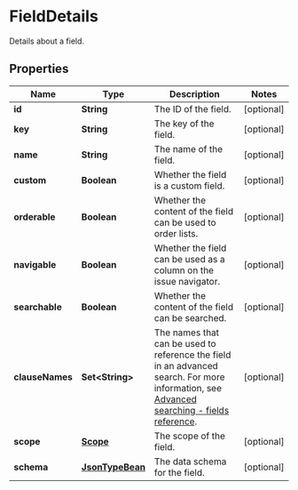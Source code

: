 

# FieldDetails

Details about a field.
## Properties

Name | Type | Description | Notes
------------ | ------------- | ------------- | -------------
**id** | **String** | The ID of the field. |  [optional]
**key** | **String** | The key of the field. |  [optional]
**name** | **String** | The name of the field. |  [optional]
**custom** | **Boolean** | Whether the field is a custom field. |  [optional]
**orderable** | **Boolean** | Whether the content of the field can be used to order lists. |  [optional]
**navigable** | **Boolean** | Whether the field can be used as a column on the issue navigator. |  [optional]
**searchable** | **Boolean** | Whether the content of the field can be searched. |  [optional]
**clauseNames** | **Set&lt;String&gt;** | The names that can be used to reference the field in an advanced search. For more information, see [Advanced searching - fields reference](https://confluence.atlassian.com/x/gwORLQ). |  [optional]
**scope** | [**Scope**](Scope.md) | The scope of the field. |  [optional]
**schema** | [**JsonTypeBean**](JsonTypeBean.md) | The data schema for the field. |  [optional]



